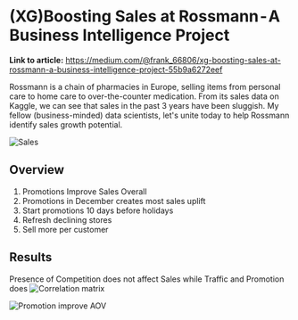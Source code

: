 # (XG)Boosting Sales at Rossmann - A Business Intelligence Project

**Link to article:** https://medium.com/@frank_66806/xg-boosting-sales-at-rossmann-a-business-intelligence-project-55b9a6272eef 

Rossmann is a chain of pharmacies in Europe, selling items from personal care to home care to over-the-counter medication. From its sales data on Kaggle, we can see that sales in the past 3 years have been sluggish. My fellow (business-minded) data scientists, let's unite today to help Rossmann identify sales growth potential.

![Sales](https://cdn-images-1.medium.com/max/1600/1*LmZIQ9CdFG5oEQ04BXX0BQ.png)

## Overview

1. Promotions Improve Sales Overall
2. Promotions in December creates most sales uplift
3. Start promotions 10 days before holidays
4. Refresh declining stores
5. Sell more per customer

## Results
Presence of Competition does not affect Sales while Traffic and Promotion does
![Correlation matrix](https://drive.google.com/uc?export=view&id=1MVuqDFNaDEcPOcnYD0vvP9yRc6zSSEvT)

![Promotion improve AOV](https://drive.google.com/uc?export=view&id=1LJUfaXjpiOhPj_sACUR94TGYMx1AjnHG/view?usp=sharing)
